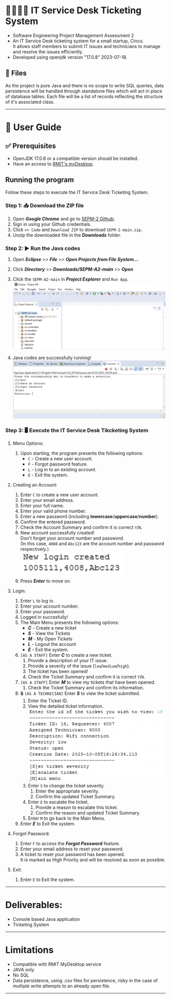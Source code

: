 # 👨‍💻👩‍💻 IT Service Desk Ticketing System
- Software Engineering Project Management Assessment 2
- An IT Service Desk ticketing system for a small startup, Cinco. 
<br/>It allows staff members to submit IT issues and technicians to manage and resolve the issues efficiently.
- Developed using openjdk version "17.0.8" 2023-07-18.

## 📁 Files
As the project is pure Java and there is no scope to write SQL queries, data persistence will be handled through standalone files which will act in place of database tables. Each file will be a list of records reflecting the structure of it's associated class.


---
# 📄 User Guide
## ✅ Prerequisites 
- OpenJDK 17.0.8 or a compatible version should be installed.
- Have an access to [RMIT's myDesktop](https://mydesktop.rmit.edu.au/).

## Running the program
Follow these steps to execute the IT Service Desk Ticketing System.

### Step 1: 📥 Download the ZIP file
1. Open ***Google Chrome*** and go to [SEPM-2 Github](https://github.com/RMITJake/SEPM-A2#compile-and-run-on-linux-using-the-build-script).
2. Sign in using your Github credentials.
3. Click `<> Code` and `Download ZIP` to download `SEPM-2-main.zip`.
4. Unzip the downloaded file in the ***Downloads*** folder. 

### Step 2: ▶ Run the Java codes
1. Open ***Eclipse*** >> ***File*** >> ***Open Projects from File System...***
2. Click ***Directory*** >> ***Downloads/SEPM-A2-main*** >> ***Open***
3. Click the `SEPM-A2-main` in ***Project Explorer*** and `Run App`.
<br/>![Screenshot1](https://github.com/RMITJake/SEPM-A2/blob/1a7c87126fa5b65ae0fc21d96013e39ac71f0d00/Screen%20Shot%2056.png) 

4. Java codes are successfully running!
<br/>![Screenshot2](https://github.com/RMITJake/SEPM-A2/blob/19046f501341baf7cbc340c663afd79487f6d12c/Screen%20Shot%2057.png) 

### Step 3: 🖥 Execute the IT Service Desk Tikcketing System
1. Menu Options: 
    1. Upon starting, the program presents the following options:
        - `C` - Create a new user account.
        - `F` - Forgot password feature.
        - `L` - Log in to an existing account.
        - `E` - Exit the system.

2. Creating an Account:
    1. Enter `C` to create a new user account.
    2. Enter your email address.
    3. Enter your full name.
    4. Enter your valid phone number.
    5. Enter a new password (including **lowercase**/**uppercase**/**number**).
    6. Confirm the entered password.
    7. Check the Account Summary and confirm it is correct `Y`/`N`.
    8. New account successfully created! <br/>Don't forget your account number and password.<br/>(In this case, `4008` and `Abc123` are the account number and password respectively.)
    <br/>![Screenshot3](https://github.com/RMITJake/SEPM-A2/blob/4b68369c7b58db5d56747a2413268c6b36a7380a/Screen%20Shot%2059.png) 
    9. Press ***Enter*** to move on.

3. Login:
    1. Enter `L` to log in.
    2. Enter your account number.
    3. Enter your password.
    4. Logged in succesfully!
    5. The Main Menu presents the following options:
        - ***C*** - Create a new ticket
        - ***S*** - View the Tickets
        - ***M*** - My Open Tickets
        - ***L*** - Logout the account
        - ***E*** - Exit the system.
    6. `[AS A STAFF]` Enter ***C*** to create a new ticket.
        1. Provide a description of your IT issue.
        2. Provide a severity of the issue (`low`/`medium`/`high`).
        3. The ticket has been opened!
        4. Check the Ticket Summary and confirm it is correct `Y`/`N`.
    7. `[AS A STAFF]` Enter ***M*** to view my tickets that have been opened.
        1. Check the Ticket Summary and confirm its information.
    8. 🔒 `[AS A TECHNICIAN]` Enter ***S*** to view the ticket submitted.
        1. Enter the Ticket ID.
        2. View the detailed ticket information.
        <br/>![Screenshot4](https://github.com/RMITJake/SEPM-A2/blob/4b68369c7b58db5d56747a2413268c6b36a7380a/Screen%20Shot%2058.png) 
        3. Enter `S` to change the ticket severity.
            1. Enter the appropriate severity.
            2. Confirm the updated Ticket Summary.
        4. Enter `E` to escalate the ticket.
            1. Provide a reason to escalate this ticket.
            2. Confirm the reason and updated Ticket Summary.
        5. Enter `M` to go back to the Main Menu.
    9. Enter ***E*** to Exit the system. 


4. Forgot Password:
    1. Enter `F` to access the ***Forgot Password*** feature.
    2. Enter your email address to reset your password.
    3. A ticket to reset your password has been opened.<br/>It is marked as High Priority and will be resolved as soon as possible.


5. Exit:
    1. Enter `E` to Exit the system.


---
# Deliverables:
- Console based Java application
- Ticketing System
---
# Limitations
- Compatible with RMIT MyDesktop service
- JAVA only
- No SQL
- Data persistence, using .csv files for persistence, risky in the case of multiple write attempts to an already open file.
---
